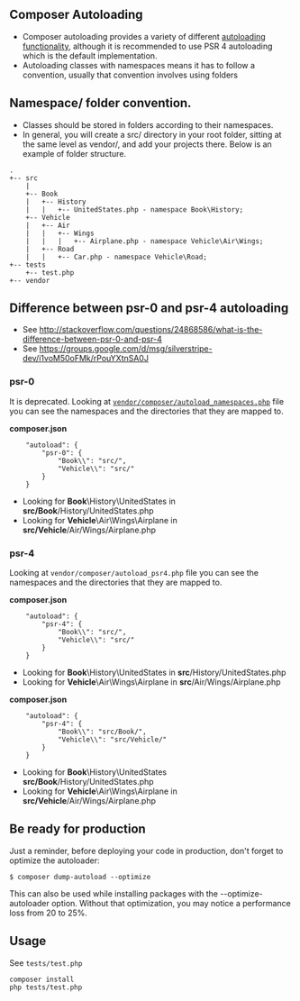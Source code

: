 ## Composer Autoloading
- Composer autoloading provides a variety of different [autoloading functionality](https://getcomposer.org/doc/04-schema.md#autoload), although it is recommended to use PSR 4 autoloading which is the default implementation.
- Autoloading classes with namespaces means it has to follow a convention, usually that convention involves using folders

## Namespace/ folder convention.
- Classes should be stored in folders according to their namespaces.
- In general, you will create a src/ directory in your root folder, sitting at the same level as vendor/, and add your projects there. Below is an example of folder structure.
```
.
+-- src
    |
    +-- Book 
    |   +-- History
    |   |   +-- UnitedStates.php - namespace Book\History;
    +-- Vehicle
    |   +-- Air
    |   |   +-- Wings
    |   |   |   +-- Airplane.php - namespace Vehicle\Air\Wings;
    |   +-- Road
    |   |   +-- Car.php - namespace Vehicle\Road;
+-- tests
    +-- test.php
+-- vendor
```
## Difference between psr-0 and psr-4 autoloading
- See http://stackoverflow.com/questions/24868586/what-is-the-difference-between-psr-0-and-psr-4
- See https://groups.google.com/d/msg/silverstripe-dev/i1voM50oFMk/rPouYXtnSA0J

### psr-0
It is deprecated. Looking at [```vendor/composer/autoload_namespaces.php```](https://jtreminio.com/2012/10/composer-namespaces-in-5-minutes/#the-autoload_namespaces.php-file) file you can see the namespaces and the directories that they are mapped to.

**composer.json**
```
    "autoload": {
        "psr-0": {
            "Book\\": "src/",
            "Vehicle\\": "src/"
        }
    }    
```

- Looking for **Book**\History\UnitedStates in **src/Book**/History/UnitedStates.php
- Looking for **Vehicle**\Air\Wings\Airplane in **src/Vehicle**/Air/Wings/Airplane.php

### psr-4
Looking at ```vendor/composer/autoload_psr4.php``` file you can see the namespaces and the directories that they are mapped to.

**composer.json**
```
    "autoload": {
        "psr-4": {
            "Book\\": "src/",
            "Vehicle\\": "src/"
        }
    }    
```
- Looking for **Book**\History\UnitedStates in **src**/History/UnitedStates.php
- Looking for **Vehicle**\Air\Wings\Airplane in **src**/Air/Wings/Airplane.php

**composer.json**
```
    "autoload": {
        "psr-4": {
            "Book\\": "src/Book/",
            "Vehicle\\": "src/Vehicle/"
        }
    }    
```
- Looking for **Book**\History\UnitedStates **src/Book**/History/UnitedStates.php
- Looking for **Vehicle**\Air\Wings\Airplane in **src/Vehicle**/Air/Wings/Airplane.php

## Be ready for production
Just a reminder, before deploying your code in production, don't forget to optimize the autoloader:
```
$ composer dump-autoload --optimize
```
This can also be used while installing packages with the --optimize-autoloader option. Without that optimization, you may notice a performance loss from 20 to 25%.
## Usage
See ```tests/test.php```
```
composer install
php tests/test.php
```